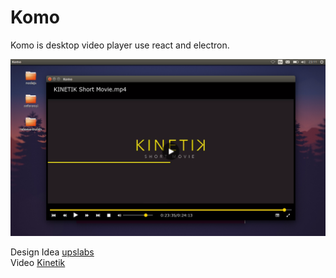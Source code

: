 # Komo

Komo is desktop video player use react and electron.

<img src="https://github.com/MAinulYaqin/komo/blob/master/screenshots/Screenshot%20from%202018-04-14%2023-11-20.png?raw=true"/>

Design Idea [upslabs](https://www.uplabs.com/posts/video-player-daily-ui-057-freebie)<br />
Video [Kinetik](https://www.youtube.com/watch?v=4-A1pfYAFxE&t=19s)
